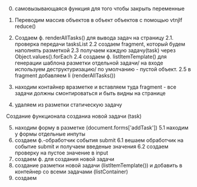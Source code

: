 0. самовызывающаяся функция для того чтобы закрыть переменные

1. Переводим массив объектов в объект объектов с помощью
   vtnjlf reduce()

2. Создаем ф. renderAllTasks() для вывода задач на страницу
   2.1. проверка передачи tasksList
   2.2 создаем fragment, который будем наполнять разметкой
   2.3 получаем каждую задачу(task) через Object.values().forEach
   2.4 создаем ф. listItemTemplate() для генерации шаблона разметки отдельной задачи/ на входе используем деструктуризацию/ по умолчанию - пустой объект.
   2.5 в fragment добавляем li (renderAllTasks())
3. находим контайнер вразметке и вставляем туда fragment - все задачи должны смонтироваться и быть видны на странице

4. удаляем из разметки статическую задачу

Создание функционала созданиа новой задачи (task)

5. находим форму в разметке (document.forms['addTask'])
  5.1 находим у формы отдельные инпуты
6. создаем ф.-обработчик события submit
  6.1 вешаем обработчик на событие  submit и  получаем введеные значения
  6.2 создаем проверку на пустое значение в input
7. создаем ф. для создания новой задачи
8. создание разметки новой задачи (listItemTemplate()) и добавить в контейнер со всеми задачами (listContainer)
9. создаем
